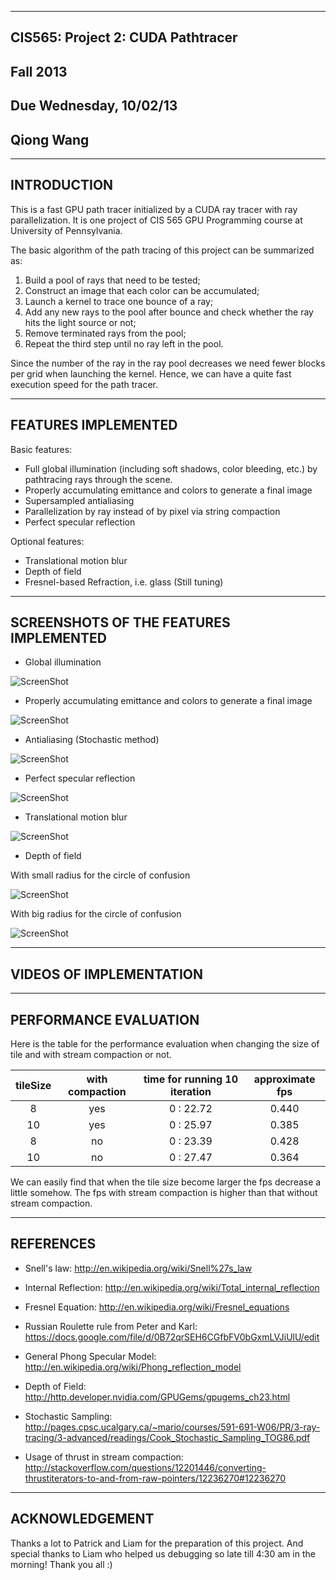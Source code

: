 -------------------------------------------------------------------------------
CIS565: Project 2: CUDA Pathtracer
-------------------------------------------------------------------------------
Fall 2013
-------------------------------------------------------------------------------
Due Wednesday, 10/02/13
-------------------------------------------------------------------------------
Qiong Wang
-------------------------------------------------------------------------------


-------------------------------------------------------------------------------
INTRODUCTION
-------------------------------------------------------------------------------
This is a fast GPU path tracer initialized by a CUDA ray tracer with ray parallelization. It is one project of CIS 565 GPU Programming course at University of Pennsylvania.

The basic algorithm of the path tracing of this project can be summarized as:

1. Build a pool of rays that need to be tested;
2. Construct an image that each color can be accumulated;
3. Launch a kernel to trace one bounce of a ray;
4. Add any new rays to the pool after bounce and check whether the ray hits the light source or not;
5. Remove terminated rays from the pool;
6. Repeat the third step until no ray left in the pool.

Since the number of the ray in the ray pool decreases we need fewer blocks per grid when launching the kernel. Hence, we can have a quite fast execution speed for the path tracer.


-------------------------------------------------------------------------------
FEATURES IMPLEMENTED
-------------------------------------------------------------------------------
Basic features:

* Full global illumination (including soft shadows, color bleeding, etc.) by pathtracing rays through the scene. 
* Properly accumulating emittance and colors to generate a final image
* Supersampled antialiasing
* Parallelization by ray instead of by pixel via string compaction
* Perfect specular reflection

Optional features:

* Translational motion blur
* Depth of field
* Fresnel-based Refraction, i.e. glass (Still tuning)


-------------------------------------------------------------------------------
SCREENSHOTS OF THE FEATURES IMPLEMENTED
-------------------------------------------------------------------------------
* Global illumination

![ScreenShot](https://raw.github.com/GabriellaQiong/Project2-Pathtracer/master/10021534.PNG)

* Properly accumulating emittance and colors to generate a final image

![ScreenShot](https://raw.github.com/GabriellaQiong/Project2-Pathtracer/master/10021636.PNG)

* Antialiasing (Stochastic method)

![ScreenShot](https://raw.github.com/GabriellaQiong/Project2-Pathtracer/master/anti-aliasing.PNG)

* Perfect specular reflection

![ScreenShot](https://raw.github.com/GabriellaQiong/Project2-Pathtracer/master/10021740.PNG)

* Translational motion blur

![ScreenShot](https://raw.github.com/GabriellaQiong/Project2-Pathtracer/master/10022256.PNG)

* Depth of field

With small radius for the circle of confusion

![ScreenShot](https://raw.github.com/GabriellaQiong/Project2-Pathtracer/master/10022047.PNG)

With big radius for the circle of confusion

![ScreenShot](https://raw.github.com/GabriellaQiong/Project2-Pathtracer/master/10022141.PNG)


-------------------------------------------------------------------------------
VIDEOS OF IMPLEMENTATION
-------------------------------------------------------------------------------




-------------------------------------------------------------------------------
PERFORMANCE EVALUATION
-------------------------------------------------------------------------------
Here is the table for the performance evaluation when changing the size of tile and with stream compaction or not. 

| tileSize  |  with compaction  |      time for running 10 iteration      |  approximate fps  |
|:---------:|:-----------------:|:---------------------------------------:|:-----------------:|
|     8     |        yes        |               0 : 22.72                 |       0.440       |
|    10     |        yes        |               0 : 25.97                 |       0.385       |
|     8     |        no         |               0 : 23.39                 |       0.428       |
|    10     |        no         |               0 : 27.47                 |       0.364       |

We can easily find that when the tile size become larger the fps decrease a little somehow. The fps with stream compaction is higher than that without stream compaction.

-------------------------------------------------------------------------------
REFERENCES
-------------------------------------------------------------------------------
* Snell's law: http://en.wikipedia.org/wiki/Snell%27s_law

* Internal Reflection: http://en.wikipedia.org/wiki/Total_internal_reflection
 
* Fresnel Equation: http://en.wikipedia.org/wiki/Fresnel_equations

* Russian Roulette rule from Peter and Karl: https://docs.google.com/file/d/0B72qrSEH6CGfbFV0bGxmLVJiUlU/edit

* General Phong Specular Model: http://en.wikipedia.org/wiki/Phong_reflection_model

* Depth of Field: http://http.developer.nvidia.com/GPUGems/gpugems_ch23.html

* Stochastic Sampling: http://pages.cpsc.ucalgary.ca/~mario/courses/591-691-W06/PR/3-ray-tracing/3-advanced/readings/Cook_Stochastic_Sampling_TOG86.pdf

* Usage of thrust in stream compaction: http://stackoverflow.com/questions/12201446/converting-thrustiterators-to-and-from-raw-pointers/12236270#12236270

-------------------------------------------------------------------------------
ACKNOWLEDGEMENT
-------------------------------------------------------------------------------
Thanks a lot to Patrick and Liam for the preparation of this project. And special thanks to Liam who helped us debugging so late till 4:30 am in the morning! Thank you all :)

